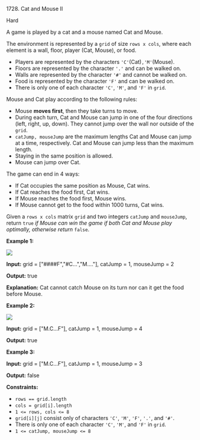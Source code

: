 1728\. Cat and Mouse II

Hard

A game is played by a cat and a mouse named Cat and Mouse.

The environment is represented by a `grid` of size `rows x cols`, where each element is a wall, floor, player (Cat, Mouse), or food.

*   Players are represented by the characters `'C'`(Cat)`,'M'`(Mouse).
*   Floors are represented by the character `'.'` and can be walked on.
*   Walls are represented by the character `'#'` and cannot be walked on.
*   Food is represented by the character `'F'` and can be walked on.
*   There is only one of each character `'C'`, `'M'`, and `'F'` in `grid`.

Mouse and Cat play according to the following rules:

*   Mouse **moves first**, then they take turns to move.
*   During each turn, Cat and Mouse can jump in one of the four directions (left, right, up, down). They cannot jump over the wall nor outside of the `grid`.
*   `catJump, mouseJump` are the maximum lengths Cat and Mouse can jump at a time, respectively. Cat and Mouse can jump less than the maximum length.
*   Staying in the same position is allowed.
*   Mouse can jump over Cat.

The game can end in 4 ways:

*   If Cat occupies the same position as Mouse, Cat wins.
*   If Cat reaches the food first, Cat wins.
*   If Mouse reaches the food first, Mouse wins.
*   If Mouse cannot get to the food within 1000 turns, Cat wins.

Given a `rows x cols` matrix `grid` and two integers `catJump` and `mouseJump`, return `true` _if Mouse can win the game if both Cat and Mouse play optimally, otherwise return_ `false`.

**Example 1:**

![](https://assets.leetcode.com/uploads/2020/09/12/sample_111_1955.png)

**Input:** grid = ["####F","#C...","M...."], catJump = 1, mouseJump = 2

**Output:** true

**Explanation:** Cat cannot catch Mouse on its turn nor can it get the food before Mouse.

**Example 2:**

![](https://assets.leetcode.com/uploads/2020/09/12/sample_2_1955.png)

**Input:** grid = ["M.C...F"], catJump = 1, mouseJump = 4

**Output:** true

**Example 3:**

**Input:** grid = ["M.C...F"], catJump = 1, mouseJump = 3

**Output:** false

**Constraints:**

*   `rows == grid.length`
*   `cols = grid[i].length`
*   `1 <= rows, cols <= 8`
*   `grid[i][j]` consist only of characters `'C'`, `'M'`, `'F'`, `'.'`, and `'#'`.
*   There is only one of each character `'C'`, `'M'`, and `'F'` in `grid`.
*   `1 <= catJump, mouseJump <= 8`